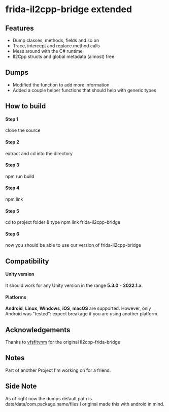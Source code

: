 # frida-il2cpp-bridge extended


## Features

-   Dump classes, methods, fields and so on
-   Trace, intercept and replace method calls
-   Mess around with the C# runtime
-   Il2Cpp structs and global metadata (almost) free


## Dumps
- Modified the function to add more information
- Added a couple helper functions that should help with generic types

## How to build

#### Step 1

clone the source

#### Step 2

extract and cd into the directory

#### Step 3

npm run build

#### Step 4

npm link

#### Step 5

cd to project folder & type npm link frida-il2cpp-bridge

#### Step 6

now you should be able to use our version of frida-il2cpp-bridge

## Compatibility

#### Unity version

It should work for any Unity version in the range **5.3.0** - **2022.1.x**.

#### Platforms

**Android**, **Linux**, **Windows**, **iOS**, **macOS** are supported.
However, only Android was "tested": expect breakage if you are using another platform. 


## Acknowledgements

Thanks to [vfsfitvnm](https://github.com/vfsfitvnm) for the original Il2cpp-frida-bridge

## Notes

Part of another Project I'm working on for a friend.

## Side Note

As of right now the dumps default path is data/data/com.package.name/files I original made this with android in mind.